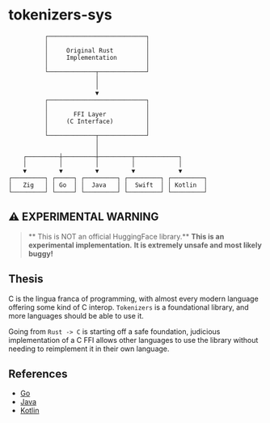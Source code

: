 # tokenizers-sys

```
          ┌───────────────────────────┐
          │                           │
          │     Original Rust         │
          │     Implementation        │
          │                           │
          └─────────────┬─────────────┘
                        │
                        │
                        ▼
          ┌───────────────────────────┐
          │                           │
          │       FFI Layer           │
          │     (C Interface)         │
          │                           │
          └─────────────┬─────────────┘
                        │
                        │
    ┌─────────┼─────────┼─────────┬────────────┐
    │         │         │         │            │
    ▼         ▼         ▼         ▼            ▼
┌─────────┐ ┌─────┐ ┌─────────┐ ┌─────────┐ ┌─────────┐
│   Zig   │ │ Go  │ │  Java   │ │  Swift  │ │ Kotlin  │
└─────────┘ └─────┘ └─────────┘ └─────────┘ └─────────┘
```

## ⚠️ EXPERIMENTAL WARNING

> ** This is NOT an official HuggingFace library.**
> **This is an experimental implementation.** 
> **It is extremely unsafe and most likely buggy!**

## Thesis 

C is the lingua franca of programming, with almost every modern language offering some kind of C interop.
`Tokenizers` is a foundational library, and more languages should be able to use it.

Going from `Rust -> C` is starting off a safe foundation, judicious implementation of a C FFI allows other languages to
use the library without needing to reimplement it in their own language.


## References

- [Go](https://karthikkaranth.me/blog/calling-c-code-from-go/)
- [Java](https://nachtimwald.com/2017/06/06/wrapping-a-c-library-in-java/) 
- [Kotlin](https://kotlinlang.org/docs/native-c-interop.html#bindings)
